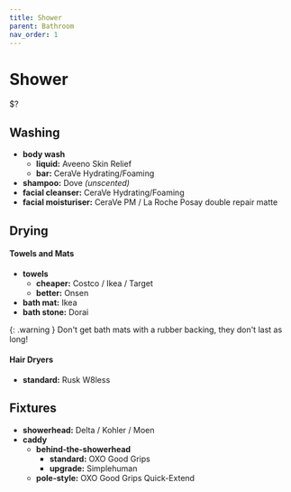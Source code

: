 ```yaml
---
title: Shower
parent: Bathroom
nav_order: 1
---
```

# Shower

$?

## Washing

- **body wash** 
	- **liquid:** Aveeno Skin Relief
	- **bar:** CeraVe Hydrating/Foaming
- **shampoo:** Dove *(unscented)*
- **facial cleanser:** CeraVe Hydrating/Foaming
- **facial moisturiser:** CeraVe PM / La Roche Posay double repair matte

## Drying

#### Towels and Mats

- **towels**
	- **cheaper:** Costco / Ikea / Target
	- **better:** Onsen 
- **bath mat:** Ikea
- **bath stone:** Dorai

{: .warning }
Don't get bath mats with a rubber backing, they don't last as long!

#### Hair Dryers

- **standard:** Rusk W8less


## Fixtures

- **showerhead:** Delta / Kohler / Moen
- **caddy**
	- **behind-the-showerhead** 
		- **standard:** OXO Good Grips
		- **upgrade:** Simplehuman
	- **pole-style:** OXO Good Grips Quick-Extend
